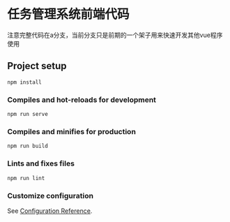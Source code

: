 # 任务管理系统前端代码
注意完整代码在a分支，当前分支只是前期的一个架子用来快速开发其他vue程序使用
## Project setup
```
npm install
```

### Compiles and hot-reloads for development
```
npm run serve
```

### Compiles and minifies for production
```
npm run build
```

### Lints and fixes files
```
npm run lint
```

### Customize configuration
See [Configuration Reference](https://cli.vuejs.org/config/).
